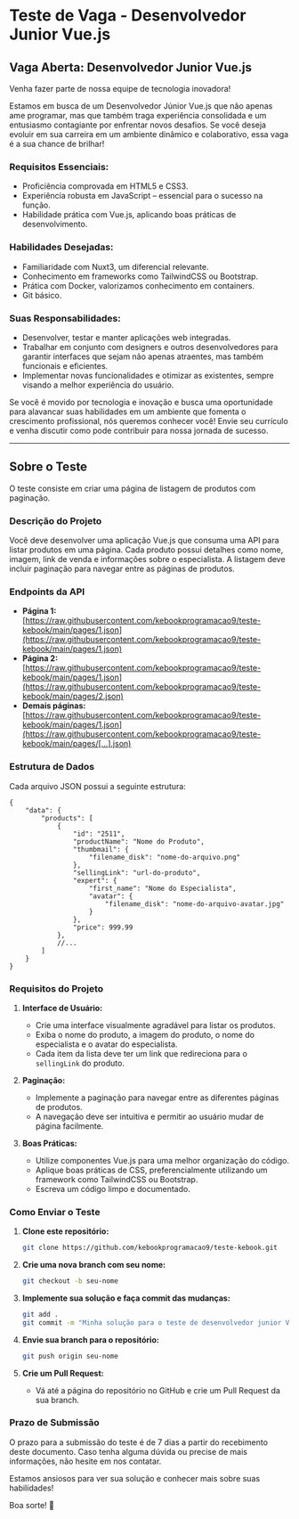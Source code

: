 # Teste de Vaga - Desenvolvedor Junior Vue.js

## Vaga Aberta: Desenvolvedor Junior Vue.js

Venha fazer parte de nossa equipe de tecnologia inovadora!

Estamos em busca de um Desenvolvedor Júnior Vue.js que não apenas ame programar, mas que também traga experiência consolidada e um entusiasmo contagiante por enfrentar novos desafios. Se você deseja evoluir em sua carreira em um ambiente dinâmico e colaborativo, essa vaga é a sua chance de brilhar!

### Requisitos Essenciais:
- Proficiência comprovada em HTML5 e CSS3.
- Experiência robusta em JavaScript – essencial para o sucesso na função.
- Habilidade prática com Vue.js, aplicando boas práticas de desenvolvimento.

### Habilidades Desejadas:
- Familiaridade com Nuxt3, um diferencial relevante.
- Conhecimento em frameworks como TailwindCSS ou Bootstrap.
- Prática com Docker, valorizamos conhecimento em containers.
- Git básico.

### Suas Responsabilidades:
- Desenvolver, testar e manter aplicações web integradas.
- Trabalhar em conjunto com designers e outros desenvolvedores para garantir interfaces que sejam não apenas atraentes, mas também funcionais e eficientes.
- Implementar novas funcionalidades e otimizar as existentes, sempre visando a melhor experiência do usuário.

Se você é movido por tecnologia e inovação e busca uma oportunidade para alavancar suas habilidades em um ambiente que fomenta o crescimento profissional, nós queremos conhecer você! Envie seu currículo e venha discutir como pode contribuir para nossa jornada de sucesso.

---

## Sobre o Teste

O teste consiste em criar uma página de listagem de produtos com paginação.

### Descrição do Projeto

Você deve desenvolver uma aplicação Vue.js que consuma uma API para listar produtos em uma página. Cada produto possui detalhes como nome, imagem, link de venda e informações sobre o especialista. A listagem deve incluir paginação para navegar entre as páginas de produtos.

### Endpoints da API

- **Página 1:** [https://raw.githubusercontent.com/kebookprogramacao9/teste-kebook/main/pages/1.json](https://raw.githubusercontent.com/kebookprogramacao9/teste-kebook/main/pages/1.json)
- **Página 2:** [https://raw.githubusercontent.com/kebookprogramacao9/teste-kebook/main/pages/1.json](https://raw.githubusercontent.com/kebookprogramacao9/teste-kebook/main/pages/2.json)
- **Demais páginas:** [https://raw.githubusercontent.com/kebookprogramacao9/teste-kebook/main/pages/1.json](https://raw.githubusercontent.com/kebookprogramacao9/teste-kebook/main/pages/[...].json)

### Estrutura de Dados

Cada arquivo JSON possui a seguinte estrutura:
```jsonc
{
	"data": {
		"products": [
			{
				"id": "2511",
				"productName": "Nome do Produto",
				"thumbmail": {
					"filename_disk": "nome-do-arquivo.png"
				},
				"sellingLink": "url-do-produto",
				"expert": {
					"first_name": "Nome do Especialista",
					"avatar": {
						"filename_disk": "nome-do-arquivo-avatar.jpg"
					}
				},
				"price": 999.99
			},
			//...
		]
	}
}
```

### Requisitos do Projeto

1. **Interface de Usuário:**
   - Crie uma interface visualmente agradável para listar os produtos.
   - Exiba o nome do produto, a imagem do produto, o nome do especialista e o avatar do especialista.
   - Cada item da lista deve ter um link que redireciona para o `sellingLink` do produto.

2. **Paginação:**
   - Implemente a paginação para navegar entre as diferentes páginas de produtos.
   - A navegação deve ser intuitiva e permitir ao usuário mudar de página facilmente.

3. **Boas Práticas:**
   - Utilize componentes Vue.js para uma melhor organização do código.
   - Aplique boas práticas de CSS, preferencialmente utilizando um framework como TailwindCSS ou Bootstrap.
   - Escreva um código limpo e documentado.

### Como Enviar o Teste

1. **Clone este repositório:**
   ```bash
   git clone https://github.com/kebookprogramacao9/teste-kebook.git
   ```

2. **Crie uma nova branch com seu nome:**
   ```bash
   git checkout -b seu-nome
   ```

3. **Implemente sua solução e faça commit das mudanças:**
   ```bash
   git add .
   git commit -m "Minha solução para o teste de desenvolvedor junior Vue.js"
   ```

4. **Envie sua branch para o repositório:**
   ```bash
   git push origin seu-nome
   ```

5. **Crie um Pull Request:**
   - Vá até a página do repositório no GitHub e crie um Pull Request da sua branch.

### Prazo de Submissão

O prazo para a submissão do teste é de 7 dias a partir do recebimento deste documento. Caso tenha alguma dúvida ou precise de mais informações, não hesite em nos contatar.

Estamos ansiosos para ver sua solução e conhecer mais sobre suas habilidades!

Boa sorte! 🚀
